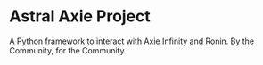 # Astral Axie Project
A Python framework to interact with Axie Infinity and Ronin. By the Community, for the Community.
